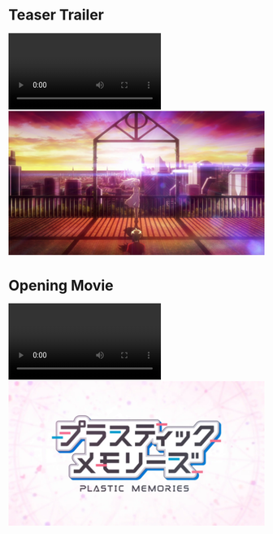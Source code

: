 <!-- <style>
  h1 { text-align: center; }
  h2 { text-align: center; }
</style> -->
<script>
    function playVideo(videoId) {
    var video = document.getElementById(videoId);
    var thumbnail = video.nextElementSibling;

    thumbnail.style.display = "none";
    video.style.display = "block";
    video.play();
}
</script>
<div class="video-row">
  <div class="video-item">
    <h1>Teaser Trailer</h1>
    <div class="video-wrapper">
      <video id="video1" class="video-player" controls>
        <source src="/assets/videos/Plastic_Memories_Teaser.mp4" type="video/mp4">
        Your browser does not support the video tag.
      </video>
      <img src="/assets/images/thumbnail_teaser.webp" class="video-thumbnail" onclick="playVideo('video1')">
    </div>
  </div>

  <div class="video-item">
    <h1>Opening Movie</h1>
    <div class="video-wrapper">
      <video id="video2" class="video-player" controls>
        <source src="/assets/videos/op_1080_web.mp4" type="video/mp4">
        Your browser does not support the video tag.
      </video>
      <img src="/assets/images/thumbnail_opening.webp" class="video-thumbnail" onclick="playVideo('video2')">
    </div>
  </div>
</div>
